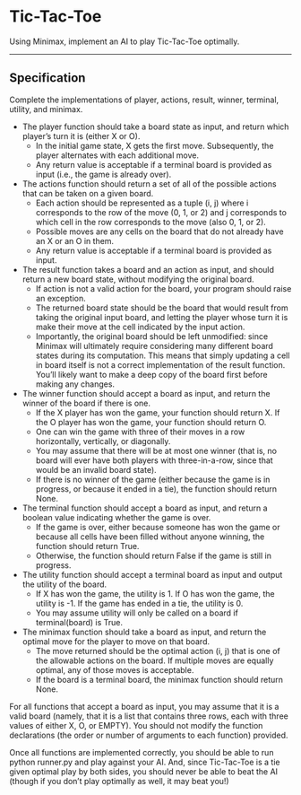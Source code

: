 # Tic-Tac-Toe

Using Minimax, implement an AI to play Tic-Tac-Toe optimally.

----

## Specification

Complete the implementations of player, actions, result, winner, terminal, utility, and minimax.

- The player function should take a board state as input, and return which player’s turn it is (either X or O).
    - In the initial game state, X gets the first move. Subsequently, the player alternates with each additional move.
    - Any return value is acceptable if a terminal board is provided as input (i.e., the game is already over).
- The actions function should return a set of all of the possible actions that can be taken on a given board.
    - Each action should be represented as a tuple (i, j) where i corresponds to the row of the move (0, 1, or 2) and j corresponds to which cell in the row corresponds to the move (also 0, 1, or 2).
    - Possible moves are any cells on the board that do not already have an X or an O in them.
    - Any return value is acceptable if a terminal board is provided as input.
- The result function takes a board and an action as input, and should return a new board state, without modifying the original board.
    - If action is not a valid action for the board, your program should raise an exception.
    - The returned board state should be the board that would result from taking the original input board, and letting the player whose turn it is make their move at the cell indicated by the input action.
    - Importantly, the original board should be left unmodified: since Minimax will ultimately require considering many different board states during its computation. This means that simply updating a cell in board itself is not a correct implementation of the result function. You’ll likely want to make a deep copy of the board first before making any changes.
- The winner function should accept a board as input, and return the winner of the board if there is one.
    - If the X player has won the game, your function should return X. If the O player has won the game, your function should return O.
    - One can win the game with three of their moves in a row horizontally, vertically, or diagonally.
    - You may assume that there will be at most one winner (that is, no board will ever have both players with three-in-a-row, since that would be an invalid board state).
    - If there is no winner of the game (either because the game is in progress, or because it ended in a tie), the function should return None.
- The terminal function should accept a board as input, and return a boolean value indicating whether the game is over.
    - If the game is over, either because someone has won the game or because all cells have been filled without anyone winning, the function should return True.
    - Otherwise, the function should return False if the game is still in progress.
- The utility function should accept a terminal board as input and output the utility of the board.
    - If X has won the game, the utility is 1. If O has won the game, the utility is -1. If the game has ended in a tie, the utility is 0.
    - You may assume utility will only be called on a board if terminal(board) is True.
- The minimax function should take a board as input, and return the optimal move for the player to move on that board.
    - The move returned should be the optimal action (i, j) that is one of the allowable actions on the board. If multiple moves are equally optimal, any of those moves is acceptable.
    - If the board is a terminal board, the minimax function should return None.

For all functions that accept a board as input, you may assume that it is a valid board (namely, that it is a list that contains three rows, each with three values of either X, O, or EMPTY). You should not modify the function declarations (the order or number of arguments to each function) provided.

Once all functions are implemented correctly, you should be able to run python runner.py and play against your AI. And, since Tic-Tac-Toe is a tie given optimal play by both sides, you should never be able to beat the AI (though if you don’t play optimally as well, it may beat you!)